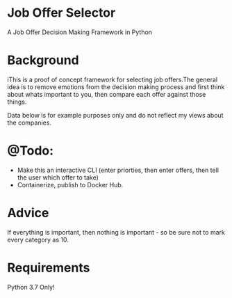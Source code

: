# Job Offer Selector
A Job Offer Decision Making Framework in Python

# Background
iThis is a proof of concept framework for selecting job offers.The general idea is to remove 
emotions from the decision making process and first think about whats important to you, then
compare each offer against those things.

Data below is for example purposes only and do not reflect my views about the companies.

# @Todo:
- Make this an interactive CLI (enter priorties, then enter offers, then tell the user which offer to take)
- Containerize, publish to Docker Hub.

# Advice
If everything is important, then nothing is important - so be sure not to mark every category as 10.

# Requirements
Python 3.7 Only!
